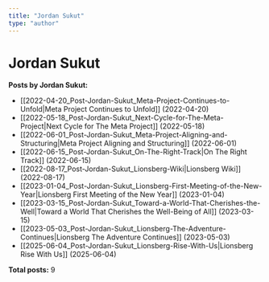 ```yaml
---
title: "Jordan Sukut"
type: "author"
---
```


# Jordan Sukut

**Posts by Jordan Sukut:**

- [[2022-04-20_Post-Jordan-Sukut_Meta-Project-Continues-to-Unfold|Meta Project Continues to Unfold]] (2022-04-20)
- [[2022-05-18_Post-Jordan-Sukut_Next-Cycle-for-The-Meta-Project|Next Cycle for The Meta Project]] (2022-05-18)
- [[2022-06-01_Post-Jordan-Sukut_Meta-Project-Aligning-and-Structuring|Meta Project Aligning and Structuring]] (2022-06-01)
- [[2022-06-15_Post-Jordan-Sukut_On-The-Right-Track|On The Right Track]] (2022-06-15)
- [[2022-08-17_Post-Jordan-Sukut_Lionsberg-Wiki|Lionsberg Wiki]] (2022-08-17)
- [[2023-01-04_Post-Jordan-Sukut_Lionsberg-First-Meeting-of-the-New-Year|Lionsberg First Meeting of the New Year]] (2023-01-04)
- [[2023-03-15_Post-Jordan-Sukut_Toward-a-World-That-Cherishes-the-Well|Toward a World That Cherishes the Well-Being of All]] (2023-03-15)
- [[2023-05-03_Post-Jordan-Sukut_Lionsberg-The-Adventure-Continues|Lionsberg The Adventure Continues]] (2023-05-03)
- [[2025-06-04_Post-Jordan-Sukut_Lionsberg-Rise-With-Us|Lionsberg Rise With Us]] (2025-06-04)

**Total posts:** 9
